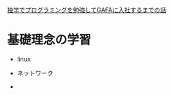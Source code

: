 [独学でプログラミングを勉強してGAFAに入社するまでの話](https://qiita.com/furusatojuku/items/bcd8f24c381113543f18)

# 基礎理念の学習
- linux
- ネットワーク

- 